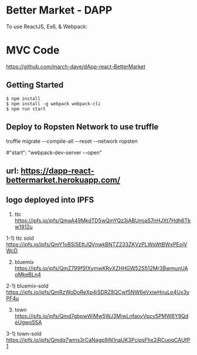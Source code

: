
# Better Market - DAPP
To use ReactJS, Es6, & Webpack:

# MVC Code
https://github.com/march-dave/dApp-react-BetterMarket


## Getting Started
```
$ npm install
$ npm install -g webpack webpack-cli
$ npm run start
```

## Deploy to Ropsten Network to use truffle
truffle migrate --compile-all --reset --network ropsten

#"start": "webpack-dev-server --open"

## url: https://dapp-react-bettermarket.herokuapp.com/


## logo deployed into IPFS
1) ttc 
https://ipfs.io/ipfs/QmaA49MkdTD5wQmYQz3jABUmjaS7nHJXt7Hdh6Tkw1912u

1-1) ttc sold
https://ipfs.io/ipfs/QmY1oBSi5EttJQVnwkBNTZ233ZKVzPLWsWtBWxPEojVWcD

2) bluemix
https://ipfs.io/ipfs/QmZ799f5fXymwKRyXZHHGW52S512Mr3BwmunUAoMkeBLn4

2-1) bluemix-sold
https://ipfs.io/ipfs/QmRzWoDoReXp4iSDRZ8QCwf5NW6eVxiwHnuLp4Ux3yPF4u

3) town
https://ipfs.io/ipfs/Qmd7gbpwWiMw5WJ3MiwLnfaoyVpcy5PMWBY9QdeUgwo5SA

3-1) town-sold
https://ipfs.io/ipfs/Qmdq7wms3rCaNagp9iN1naUK3PcipsFhx2iRCuoqCAUfP1
